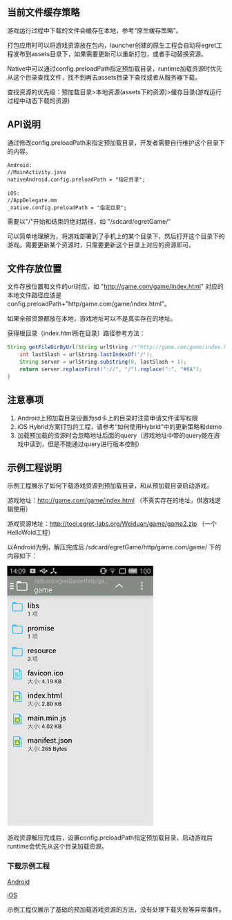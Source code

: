 
## 当前文件缓存策略

游戏运行过程中下载的文件会缓存在本地，参考“原生缓存策略”。

打包应用时可以将游戏资源放在包内，launcher创建的原生工程会自动将egret工程发布到assets目录下，如果需要更新可以重新打包，或者手动替换资源。

Native中可以通过config.preloadPath指定预加载目录，runtime加载资源时优先从这个目录查找文件，找不到再去assets目录下查找或者从服务器下载。

查找资源的优先级：预加载目录>本地资源(assets下的资源)>缓存目录(游戏运行过程中动态下载的资源)

## API说明

通过修改config.preloadPath来指定预加载目录，开发者需要自行维护这个目录下的内容。

```
Android:
//MainActivity.java
nativeAndroid.config.preloadPath = "指定目录";

iOS:
//AppDelegate.mm
_native.config.preloadPath = "指定目录";
```

需要以"/"开始和结束的绝对路径，如 "/sdcard/egretGame/"

可以简单地理解为，将游戏部署到了手机上的某个目录下，然后打开这个目录下的游戏。需要更新某个资源时，只需要更新这个目录上对应的资源即可。

## 文件存放位置

文件存放位置和文件的url对应，如 "http://game.com/game/index.html" 对应的本地文件路径应该是 config.preloadPath+"http/game.com/game/index.html"。

如果全部资源都放在本地，游戏地址可以不是真实存在的地址。

获得根目录（index.html所在目录）路径参考方法：

```java
String getFileDirByUrl(String urlString /*"http://game.com/game/index.html"*/) {
    int lastSlash = urlString.lastIndexOf('/');
    String server = urlString.substring(0, lastSlash + 1);
    return server.replaceFirst("://", "/").replace(":", "#0A");
}
```

## 注意事项
1. Android上预加载目录设置为sd卡上的目录时注意申请文件读写权限
2. iOS Hybrid方案打包的工程，请参考“如何使用Hybrid”中的更新策略和demo
3. 加载预加载的资源时会忽略地址后面的query（游戏地址中带的query能在游戏中读到，但是不能通过query进行版本控制）

## 示例工程说明
示例工程展示了如何下载游戏资源到预加载目录，和从预加载目录启动游戏。

游戏地址：http://game.com/game/index.html （不真实存在的地址，供游戏逻辑使用）

游戏资源地址：http://tool.egret-labs.org/Weiduan/game/game2.zip （一个HelloWold工程）

以Android为例，解压完成后 /sdcard/egretGame/http/game.com/game/ 下的内容如下：

![](./p1.png)

游戏资源解压完成后，设置config.preloadPath指定预加载目录，启动游戏后runtime会优先从这个目录加载资源。

### 下载示例工程

[Android](http://tool.egret-labs.org/DocZip/native/demo_android_preload.zip)

[iOS](http://tool.egret-labs.org/DocZip/native/demo_ios_hotupdate.zip)

示例工程仅展示了基础的预加载游戏资源的方法，没有处理下载失败等异常事件。
